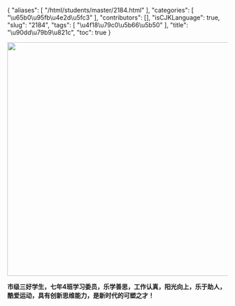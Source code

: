 {
    "aliases": [
        "/html/students/master/2184.html"
    ],
    "categories": [
        "\u65b0\u95fb\u4e2d\u5fc3"
    ],
    "contributors": [],
    "isCJKLanguage": true,
    "slug": "2184",
    "tags": [
        "\u4f18\u79c0\u5b66\u5b50"
    ],
    "title": "\u90dd\u79b9\u821c",
    "toc": true
}


<img
    src="https://cdn.tfls.online/mirror/full/ba50fc63de0cbac28501a0849846103baea056e3.jpg"
    style="display:block;margin-left:auto;margin-right:auto;"
    decoding="async"
    fetchpriority="auto"
    loading="lazy"
    height="534"
    width="800"
/>




   






**市级三好学生，七年4班学习委员，乐学善思，工作认真，阳光向上，乐于助人，酷爱运动，具有创新思维能力，是新时代的可塑之才！**




   




